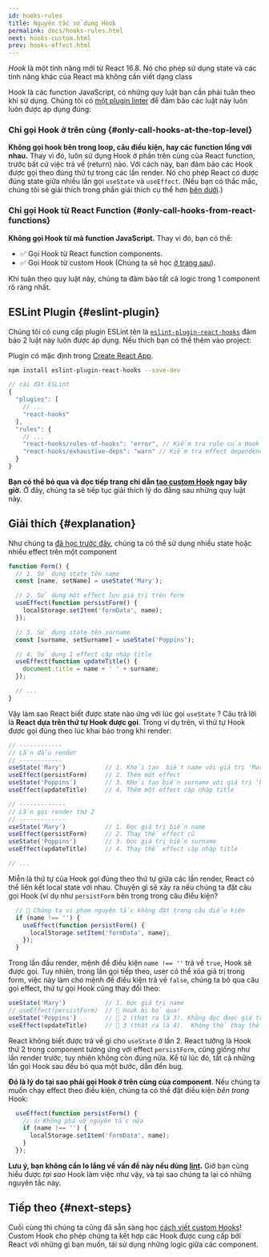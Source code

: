 ```yaml
---
id: hooks-rules
title: Nguyên tắc sử dụng Hook
permalink: docs/hooks-rules.html
next: hooks-custom.html
prev: hooks-effect.html
---
```


*Hook* là một tính năng mới từ React 16.8. Nó cho phép sử dụng state và các tính năng khác của React mà không cần viết dạng class

Hook là các function JavaScript, có những quy luật bạn cần phải tuân theo khi sử dụng. Chúng tôi có [một plugin linter](https://www.npmjs.com/package/eslint-plugin-react-hooks) để đảm bảo các luật này luôn luôn được áp dụng đúng:

### Chỉ gọi Hook ở trên cùng {#only-call-hooks-at-the-top-level}

**Không gọi hook bên trong loop, câu điều kiện, hay các function lồng với nhau.** Thay vì đó, luôn sử dụng Hook ở phần trên cùng của React function, trước bất cứ việc trả về (return) nào. Với cách này, bạn đảm bảo các Hook được gọi theo đúng thứ tự trong các lần render. Nó cho phép React có được đúng state giữa nhiều lần gọi `useState` và `useEffect`. (Nếu bạn có thắc mắc, chúng tôi sẽ giải thích trong phần giải thích cụ thể hơn [bên dưới](#explanation).)

### Chỉ gọi Hook từ React Function {#only-call-hooks-from-react-functions}

**Không gọi Hook từ mà function JavaScript.** Thay vì đó, bạn có thể:

* ✅ Gọi Hook từ React function components.
* ✅ Gọi Hook từ custom Hook (Chúng ta sẽ học [ở trang sau](/docs/hooks-custom.html)).

Khi tuân theo quy luật này, chúng ta đảm bảo tất cả logic trong 1 component rõ ràng nhất.

## ESLint Plugin {#eslint-plugin}

Chúng tôi có cung cấp plugin ESLint tên là [`eslint-plugin-react-hooks`](https://www.npmjs.com/package/eslint-plugin-react-hooks) đảm bảo 2 luật này luôn được áp dụng. Nếu thích bạn có thể thêm vào project:

Plugin có mặc định trong [Create React App](/docs/create-a-new-react-app.html#create-react-app).

```bash
npm install eslint-plugin-react-hooks --save-dev
```

```js
// cài đặt ESLint
{
  "plugins": [
    // ...
    "react-hooks"
  ],
  "rules": {
    // ...
    "react-hooks/rules-of-hooks": "error", // Kiểm tra rule của Hook
    "react-hooks/exhaustive-deps": "warn" // Kiểm tra effect dependency
  }
}
```

**Bạn có thể bỏ qua và đọc tiếp trang chỉ dẫn [tạo custom Hook](/docs/hooks-custom.html) ngay bây giờ.** Ở đây, chúng ta sẽ tiếp tục giải thích lý do đằng sau những quy luật này.

## Giải thích {#explanation}

Như chúng ta [đã học trước đây](/docs/hooks-state.html#tip-using-multiple-state-variables), chúng ta có thể sử dụng nhiều state hoặc nhiều effect trên một component

```js
function Form() {
  // 1. Sử dụng state tên name
  const [name, setName] = useState('Mary');

  // 2. Sử dụng một effect lưu giá trị trên form
  useEffect(function persistForm() {
    localStorage.setItem('formData', name);
  });

  // 3. Sử dụng state tên surname
  const [surname, setSurname] = useState('Poppins');

  // 4. Sử dụng 1 effect cập nhập title
  useEffect(function updateTitle() {
    document.title = name + ' ' + surname;
  });

  // ...
}
```

Vậy làm sao React biết được state nào ứng với lúc gọi `useState` ? Câu trả lời là **React dựa trên thứ tự Hook được gọi**. Trong ví dụ trên, vì thứ tự Hook được gọi đúng theo lúc khai báo trong khi render:

```js
// ------------
// Lần đầu render
// ------------
useState('Mary')           // 1. Khởi tạo  biết name với giá trị 'Mary'
useEffect(persistForm)     // 2. Thêm một effect
useState('Poppins')        // 3. KHởi tạo biến surname với giá trị 'Poppins'
useEffect(updateTitle)     // 4. Thêm một effect cập nhập title

// -------------
// Lần gọi render thứ 2
// -------------
useState('Mary')           // 1. Đọc giá trị biến name
useEffect(persistForm)     // 2. Thay thế effect cũ
useState('Poppins')        // 3. Đọc giá trị biến surname
useEffect(updateTitle)     // 4. Thay thế effect cập nhập title

// ...
```

Miễn là thứ tự của Hook gọi đúng theo thứ tự giữa các lần render, React có thể liên kết local state với nhau. Chuyện gì sẽ xảy ra nếu chúng ta đặt câu gọi Hook (ví dụ như `persistForm` bên trong trong câu điều kiện?
```js
  // 🔴 Chúng ta vi phạm nguyên tắc không đặt trong câu điều kiện
  if (name !== '') {
    useEffect(function persistForm() {
      localStorage.setItem('formData', name);
    });
  }
```

Trong lần đầu render, mệnh đề điều kiện `name !== ''` trả về `true`, Hook sẽ được gọi. Tuy nhiên, trong lần gọi tiếp theo, user có thể xóa giá trị trong form, việc này làm cho mệnh đề điều kiện trả về `false`, chúng ta bỏ qua câu gọi effect, thứ tự gọi Hook cũng thay đổi theo:

```js
useState('Mary')           // 1. Đọc giá trị name
// useEffect(persistForm)  // 🔴 Hook bị bỏ qua!
useState('Poppins')        // 🔴 2 (thật ra là 3). Không đọc được giá trị surname
useEffect(updateTitle)     // 🔴 3 (thật ra là 4).  Không thể thay thế effect
```

React không biết được trả về gì cho `useState` ở lần 2. React tưởng là Hook thứ 2 trong component tương ứng với effect `persistForm`, cũng giống như lần render trước, tuy nhiên không còn đúng nữa. Kể từ lúc đó, tất cả những lần gọi Hook sau đều bỏ qua một bước, dẫn đến bug.

**Đó là lý do tại sao phải gọi Hook ở trên cùng của component**. Nếu chúng ta muốn chạy effect theo điều kiện, chúng ta có thể đặt điều kiện *bên trong* Hook:

```js
  useEffect(function persistForm() {
    // 👍 Không phá vỡ nguyên tắc nữa
    if (name !== '') {
      localStorage.setItem('formData', name);
    }
  });
```

**Lưu ý, bạn không cần lo lắng về vấn đề này nếu dùng [ lint](https://www.npmjs.com/package/eslint-plugin-react-hooks).** Giờ bạn cũng hiểu được *tại sao* Hook làm việc như vậy, và tại sao chúng ta lại có những nguyên tắc này.

## Tiếp theo {#next-steps}

Cuối cùng thì chúng ta cũng đã sẵn sàng học [cách viết custom  Hooks](/docs/hooks-custom.html)! Custom Hook cho phép chúng ta kết hợp các Hook được cung cấp bởi React với những gì bạn muốn, tái sử dụng những logic giữa các component.
